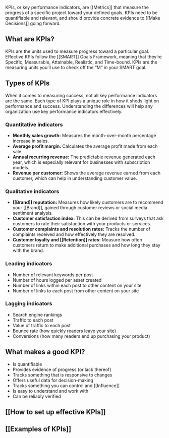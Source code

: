 KPIs, or key performance indicators, are [[Metrics]] that measure the progress of a specific project toward your defined goals. KPIs need to be quantifiable and relevant, and should provide concrete evidence to [[Make Decisions]] going forward.
## What are KPIs?

KPIs are the units used to measure progress toward a particular goal. Effective KPIs follow the [[SMART]] Goals Framework, meaning that they’re Specific, Measurable, Attainable, Realistic, and Time-bound. KPIs are the measuring units you’ll use to check off the “M” in your SMART goal.
## Types of KPIs

When it comes to measuring success, not all key performance indicators are the same. Each type of KPI plays a unique role in how it sheds light on performance and success. Understanding the differences will help any organization use key performance indicators effectively.
### Quantitative indicators

- **Monthly sales growth:** Measures the month-over-month percentage increase in sales.
- **Average profit margin:** Calculates the average profit made from each sale.
- **Annual recurring revenue:** The predictable revenue generated each year, which is especially relevant for businesses with subscription models.
- **Revenue per customer:** Shows the average revenue earned from each customer, which can help in understanding customer value.
### Qualitative indicators

- **[[Brand]] reputation:** Measures how likely customers are to recommend your [[Brand]], gained through customer reviews or social media sentiment analysis.
- **Customer satisfaction index:** This can be derived from surveys that ask customers to rate their satisfaction with your products or services.
- **Customer complaints and resolution rates:** Tracks the number of complaints received and how effectively they are resolved.
- **Customer loyalty and [[Retention]] rates:** Measure how often customers return to make additional purchases and how long they stay with the brand.
### Leading indicators

- Number of relevant keywords per post
- Number of hours logged per asset created
- Number of links within each post to other content on your site
- Number of links to each post from other content on your site
### Lagging indicators

- Search engine rankings
- Traffic to each post
- Value of traffic to each post
- Bounce rate (how quickly readers leave your site)
- Conversions (how many readers end up purchasing your product)

## What makes a good KPI?

- Is quantifiable    
- Provides evidence of progress (or lack thereof)
- Tracks something that is responsive to changes    
- Offers useful data for decision-making    
- Tracks something you can control and [[Influence]]    
- Is easy to understand and work with    
- Can be reliably verified    
## [[How to set up effective KPIs]]
## [[Examples of KPIs]]